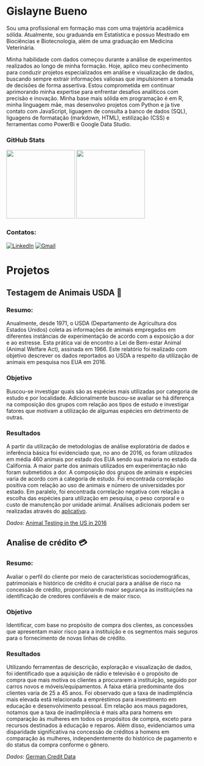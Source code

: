 # Gislayne Bueno

Sou uma profissional em formação mas com uma trajetória acadêmica sólida. Atualmente, sou graduanda em Estatística e possuo Mestrado em Biociências e Biotecnologia, além de uma graduação em Medicina Veterinária.

Minha habilidade com dados começou durante a análise de experimentos realizados ao longo de minha formação. Hoje, aplico meu conhecimento para conduzir projetos especializados em análise e visualização de dados, buscando sempre extrair informações valiosas que impulsionem a tomada de decisões de forma assertiva. Estou comprometida em continuar aprimorando minha expertise para enfrentar desafios analíticos com precisão e inovação. Minha base mais sólida em programação é em R, minha linguagem mãe, mas desenvolvo projetos com Python e ja tive contato com JavaScript, liguagem de consulta a banco de dados (SQL), liguagens de formatação (markdown, HTML), estilização (CSS) e ferramentas como PowerBi e Google Data Studio. 

### GitHub Stats
<div>
 <img height = "180em" src = "https://github-readme-stats.vercel.app/api?username=buenogi&show_icons=false&theme=catppuccin_latte&rank_icon=github"/>
 <img height = "180em" src = "https://github-readme-stats.vercel.app/api/top-langs/?username=buenogi&layout=compact&theme=catppuccin_latte"/>

 </div>

### Contatos:  
[![LinkedIn](https://img.shields.io/badge/LinkedIn-0077B5?style=for-the-badge&logo=linkedin&logoColor=white)](https://www.linkedin.com/in/gislayne-bueno/)
[![Gmail](https://img.shields.io/badge/Gmail-D14836?style=for-the-badge&logo=gmail&logoColor=white)]( mailto:gislayne.bueno@gmail.com?subject=Colabora%C3%A7%C3%A3o%20Potencial%20em%20An%C3%A1lise%20de%20Dados&body=Prezada%20Gislayne%20Bueno%2C%0D%0A%0D%0AEspero%20que%20este%20email%20a%20encontre%20bem.%20Meu%20nome%20%C3%A9%20%5BSeu%20Nome%5D%2C%20e%20sou%20%5Bsua%20posi%C3%A7%C3%A3o%5D%20na%20%5Bnome%20da%20sua%20empresa%20ou%20organiza%C3%A7%C3%A3o%5D.%20Estou%20entrando%20em%20contato%20porque%20estou%20muito%20interessado%20na%20possibilidade%20de%20uma%20colabora%C3%A7%C3%A3o.%0D%0A...%0D%0A%0D%0A%0D%0AAtenciosamente%2C%0D%0A%0D%0A%5BSeu%20Nome%5D%0D%0A%5BSeu%20Cargo%5D%0D%0A%5BNome%20da%20Sua%20Empresa%5D%0D%0A%5BSeu%20Endere%C3%A7o%20de%20Email%5D%0D%0A%5BSeu%20N%C3%BAmero%20de%20Telefone%5D%0D%0A )

# Projetos

## Testagem de Animais USDA 🐁

### Resumo: 
Anualmente, desde 1971, o USDA (Departamento de Agricultura dos Estados Unidos) coleta as informações de animais empregados em diferentes instâncias de experimentação de acordo com a exposição a dor e ao estresse.  Esta prática vai de encontro a Lei de Bem-estar Animal (Animal Welfare Act), assinada em 1966. Este relatório foi realizado com objetivo descrever os dados reportados ao USDA a respeito da utilização de animais em pesquisa nos EUA em 2016. 

### Objetivo
Buscou-se investigar quais são as espécies mais utilizadas por categoria de estudo e por localidade. Adicionalmente buscou-se avaliar se há diferença na composição dos grupos com relação aos tipos de estudo e investigar fatores que motivam a utilização de algumas espécies em detrimento de outras.

### Resultados
A partir da utilização de metodologias de análise exploratória de dados e inferência básica foi evidenciado que, no ano de 2016, os foram utilizados em média 460 animais por estado dos EUA sendo sua maioria no estado da California. A maior parte dos animais utilizados em experimentação não foram submetidos a dor. A composição dos grupos de animais e espécies varia de acordo com a categoria de estudo. Foi encontrada correlação positiva com relação ao uso de animais e número de universidades por estado. Em paralelo, foi encontrada correlação negativa com relação a escolha das espécies para utilização em pesquisa, o peso corporal e o custo de manutenção por unidade animal. Análises adicionais podem ser realizadas através do [aplicativo](https://luvgwl-gislayne-bueno.shinyapps.io/Teste_Animais/).

*Dados*: [Animal Testing in the US in 2016](https://www.kaggle.com/datasets/mmsant/animals-testing-in-the-us-in-2016)

## Analise de crédito 💳

### Resumo: 
Avaliar o perfil do cliente por meio de características sociodemográficas, patrimoniais e histórico de crédito é crucial para a análise de risco na concessão de crédito, proporcionando maior segurança às instituições na identificação de credores confiáveis e de maior risco.

### Objetivo
Identificar, com base no propósito de compra dos clientes, as concessões que apresentam maior risco para a instituição e os segmentos mais seguros para o fornecimento de novas linhas de crédito.

### Resultados
Utilizando ferramentas de descrição, exploração e visualização de dados, foi identificado que a aquisição de rádio e televisão é o propósito de compra que mais motiva os clientes a procurarem a instituição, seguido por carros novos e móveis/equipamentos. A faixa etária predominante dos clientes varia de 25 a 45 anos. Foi observado que a taxa de inadimplência mais elevada está relacionada a empréstimos para investimento em educação e desenvolvimento pessoal. Em relação aos maus pagadores, notamos que a taxa de inadimplência é mais alta para homens em comparação às mulheres em todos os propósitos de compra, exceto para recursos destinados à educação e reparos. Além disso, evidenciamos uma disparidade significativa na concessão de créditos a homens em comparação às mulheres, independentemente do histórico de pagamento e do status da compra conforme o gênero.

*Dados*: [German Credit Data](http://archive.ics.uci.edu/dataset/144/statlog+german+credit+data)


